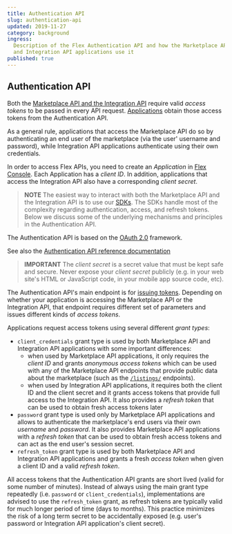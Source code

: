 ```yaml
---
title: Authentication API
slug: authentication-api
updated: 2019-11-27
category: background
ingress:
  Description of the Flex Authentication API and how the Marketplace API
  and Integration API applications use it
published: true
---
```


## Authentication API

Both the
[Marketplace API and the Integration API](/background/marketplace-api-integration-api/)
require valid _access tokens_ to be passed in every API request.
[Applications](/background/applications/) obtain those access tokens
from the Authentication API.

As a general rule, applications that access the Marketplace API do so by
authenticating an end user of the marketplace (via the user' username
and password), while Integration API applications authenticate using
their own credentials.

In order to access Flex APIs, you need to create an _Application_ in
[Flex Console](https://flex-console.sharetribe.com/applications). Each
Application has a _client ID_. In addition, applications that access the
Integration API also have a corresponding _client secret_.

> **NOTE** The easiest way to interact with both the Marketplace API and
> the Integration API is to use our [SDKs](/references/js-sdk/). The
> SDKs handle most of the complexity regarding authentication, access,
> and refresh tokens. Below we discuss some of the underlying mechanisms
> and principles in the Authentication API.

The Authentication API is based on the [OAuth 2.0](https://oauth.net/2/)
framework.

See also the
[Authentication API reference documentation](https://www.sharetribe.com/api-reference/authentication.html)

> **IMPORTANT** The _client secret_ is a secret value that must be kept
> safe and secure. Never expose your _client secret_ publicly (e.g. in
> your web site's HTML or JavaScript code, in your mobile app source
> code, etc).

The Authentication API's main endpoint is for
[issuing tokens](https://www.sharetribe.com/api-reference/authentication.html#issuing-tokens).
Depending on whether your application is accessing the Marketplace API
or the Integration API, that endpoint requires different set of
parameters and issues different kinds of _access tokens_.

Applications request access tokens using several different _grant
types_:

- `client_credentials` grant type is used by both Marketplace API and
  Integration API applications with some important differences:
  - when used by Marketplace API applications, it only requires the
    _client ID_ and grants _anonymous access tokens_ which can be used
    with any of the Marketplace API endpoints that provide public data
    about the marketplace (such as the
    [`/listings/`](https://www.sharetribe.com/api-reference/marketplace.html#listings)
    endpoints).
  - when used by Integration API applications, it requires both the
    client ID and the client secret and it grants access tokens that
    provide full access to the Integration API. It also provides a
    _refresh token_ that can be used to obtain fresh access tokens later
- `password` grant type is used only by Marketplace API applications and
  allows to authenticate the marketplace's end users via their own
  _username_ and _password_. It also provides Marketplace API
  applications with a _refresh token_ that can be used to obtain fresh
  access tokens and can act as the end user's session secret.
- `refresh_token` grant type is used by both Marketplace API and
  Integration API applications and grants a fresh _access token_ when
  given a client ID and a valid _refresh token_.

All access tokens that the Authentication API grants are short lived
(valid for some number of minutes). Instead of always using the main
grant type repeatedly (i.e. `password` or `client_credentials`),
implementations are advised to use the `refresh_token` grant, as refresh
tokens are typically valid for much longer period of time (days to
months). This practice minimizes the risk of a long term secret to be
accidentally exposed (e.g. user's password or Integration API
application's client secret).
